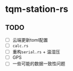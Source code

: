 # tqm-station-rs

## TODO

- [ ] 云端更新toml配置
- [ ] `calc.rs`
- [ ] 重构`serial.rs` + 温湿压
- [ ] GPS
- [ ] 一些可能的数据一致性问题